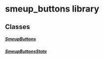 


# smeup_buttons library











## Classes

##### [SmeupButtons](../smeup_widgets_smeup_buttons/SmeupButtons-class.md)



 


##### [SmeupButtonsState](../smeup_widgets_smeup_buttons/SmeupButtonsState-class.md)



 















